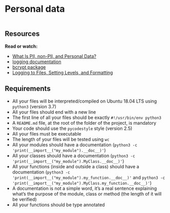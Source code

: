 # Personal data

<div class="panel panel-default" id="project-description">
  <div class="panel-body">
    <p><img src="https://user-images.githubusercontent.com/90220978/218903990-ccaa8c2d-4e43-452e-925c-4de724125629.png" alt="" loading="lazy" style=""></p>

<h2>Resources</h2>

<p><strong>Read or watch:</strong></p>

<ul>
<li><a href="https://piwik.pro/blog/what-is-pii-personal-data/" title="What Is PII, non-PII, and Personal Data?" target="_blank">What Is PII, non-PII, and Personal Data?</a></li>
<li><a href="https://docs.python.org/3/library/logging.html" title="logging documentation" target="_blank">logging documentation</a></li>
<li><a href="https://github.com/pyca/bcrypt/" title="bcrypt package" target="_blank">bcrypt package</a></li>
<li><a href="https://www.youtube.com/watch?v=-ARI4Cz-awo&ab_channel=CoreySchafer" title="Logging to Files, Setting Levels, and Formatting" target="_blank">Logging to Files, Setting Levels, and Formatting</a></li>
</ul>

<h2>Requirements</h2>

<ul>
<li>All your files will be interpreted/compiled on Ubuntu 18.04 LTS using <code>python3</code> (version 3.7)</li>
<li>All your files should end with a new line</li>
<li>The first line of all your files should be exactly <code>#!/usr/bin/env python3</code></li>
<li>A <code>README.md</code> file, at the root of the folder of the project, is mandatory</li>
<li>Your code should use the <code>pycodestyle</code> style (version 2.5)</li>
<li>All your files must be executable</li>
<li>The length of your files will be tested using <code>wc</code></li>
<li>All your modules should have a documentation (<code>python3 -c 'print(__import__("my_module").__doc__)'</code>)</li>
<li>All your classes should have a documentation (<code>python3 -c 'print(__import__("my_module").MyClass.__doc__)'</code>)</li>
<li>All your functions (inside and outside a class) should have a documentation (<code>python3 -c 'print(__import__("my_module").my_function.__doc__)'</code> and <code>python3 -c 'print(__import__("my_module").MyClass.my_function.__doc__)'</code>)</li>
<li>A documentation is not a simple word, it’s a real sentence explaining what’s the purpose of the module, class or method (the length of it will be verified)</li>
<li>All your functions should be type annotated</li>
</ul>

  </div>
</div>
